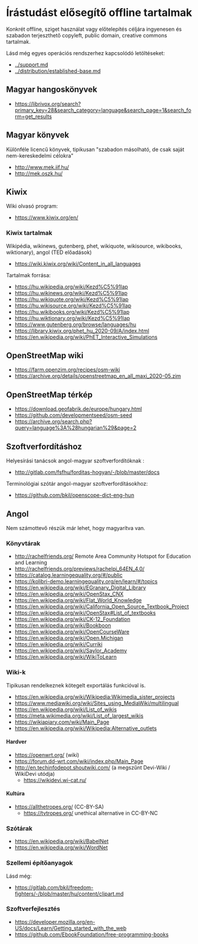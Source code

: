 # Írástudást elősegítő offline tartalmak

Konkrét offline, sziget használat vagy előtelepítés céljára ingyenesen és szabadon terjeszthető copyleft, public domain, creative commons tartalmak.

Lásd még egyes operációs rendszerhez kapcsolódó letöltéseket:

* [../support.md](../support.md)
* [../distribution/established-base.md](../distribution/established-base.md)

## Magyar hangoskönyvek

* https://librivox.org/search?primary_key=28&search_category=language&search_page=1&search_form=get_results

## Magyar könyvek

Különféle licencű könyvek, tipikusan "szabadon másolható, de csak saját nem-kereskedelmi célokra"

* http://www.mek.iif.hu/
* http://mek.oszk.hu/

## Kiwix

Wiki olvasó program:

* https://www.kiwix.org/en/

### Kiwix tartalmak

Wikipédia, wikinews, gutenberg, phet, wikiquote, wikisource, wikibooks, wiktionary), angol (TED előadások)

* https://wiki.kiwix.org/wiki/Content_in_all_languages

Tartalmak forrása:

* https://hu.wikipedia.org/wiki/Kezd%C5%91lap
* https://hu.wikinews.org/wiki/Kezd%C5%91lap
* https://hu.wikiquote.org/wiki/Kezd%C5%91lap
* https://hu.wikisource.org/wiki/Kezd%C5%91lap
* https://hu.wikibooks.org/wiki/Kezd%C5%91lap
* https://hu.wiktionary.org/wiki/Kezd%C5%91lap
* https://www.gutenberg.org/browse/languages/hu
* https://library.kiwix.org/phet_hu_2020-09/A/index.html
* https://en.wikipedia.org/wiki/PhET_Interactive_Simulations

## OpenStreetMap wiki

* https://farm.openzim.org/recipes/osm-wiki
* https://archive.org/details/openstreetmap_en_all_maxi_2020-05.zim

## OpenStreetMap térkép

* https://download.geofabrik.de/europe/hungary.html
* https://github.com/developmentseed/osm-seed
* https://archive.org/search.php?query=language%3A%28hungarian%29&page=2

## Szoftverfordításhoz

Helyesírási tanácsok angol-magyar szoftverfordítóknak :

* http://gitlab.com/fsfhu/forditas-hogyan/-/blob/master/docs

Terminológiai szótár angol-magyar szoftverfordításokhoz:

* https://github.com/bkil/openscope-dict-eng-hun

## Angol

Nem számottevő részük már lehet, hogy magyarítva van.

### Könyvtárak

* http://rachelfriends.org/ Remote Area Community Hotspot for Education and Learning
* http://rachelfriends.org/previews/rachelpi_64EN_4.0/
* https://catalog.learningequality.org/#/public
* https://kolibri-demo.learningequality.org/en/learn/#/topics
* https://en.wikipedia.org/wiki/EGranary_Digital_Library
* https://en.wikipedia.org/wiki/OpenStax_CNX
* https://en.wikipedia.org/wiki/Flat_World_Knowledge
* https://en.wikipedia.org/wiki/California_Open_Source_Textbook_Project
* https://en.wikipedia.org/wiki/OpenStax#List_of_textbooks
* https://en.wikipedia.org/wiki/CK-12_Foundation
* https://en.wikipedia.org/wiki/Bookboon
* https://en.wikipedia.org/wiki/OpenCourseWare
* https://en.wikipedia.org/wiki/Open.Michigan
* https://en.wikipedia.org/wiki/Curriki
* https://en.wikipedia.org/wiki/Saylor_Academy
* https://en.wikipedia.org/wiki/WikiToLearn

### Wiki-k

Tipikusan rendelkeznek kötegelt exportálás funkcióval is.

* https://en.wikipedia.org/wiki/Wikipedia:Wikimedia_sister_projects
* https://www.mediawiki.org/wiki/Sites_using_MediaWiki/multilingual
* https://en.wikipedia.org/wiki/List_of_wikis
* https://meta.wikimedia.org/wiki/List_of_largest_wikis
* https://wikiapiary.com/wiki/Main_Page
* https://en.wikipedia.org/wiki/Wikipedia:Alternative_outlets

#### Hardver

* https://openwrt.org/ (wiki)
* https://forum.dd-wrt.com/wiki/index.php/Main_Page
* http://en.techinfodepot.shoutwiki.com/ (a megszűnt Devi-Wiki / WikiDevi utódja)
  * https://wikidevi.wi-cat.ru/

#### Kultúra

* https://allthetropes.org/ (CC-BY-SA)
  * https://tvtropes.org/ unethical alternative in CC-BY-NC

### Szótárak

* https://en.wikipedia.org/wiki/BabelNet
* https://en.wikipedia.org/wiki/WordNet

### Szellemi építőanyagok

Lásd még:

* https://gitlab.com/bkil/freedom-fighters/-/blob/master/hu/content/clipart.md

### Szoftverfejlesztés

* https://developer.mozilla.org/en-US/docs/Learn/Getting_started_with_the_web
* https://github.com/EbookFoundation/free-programming-books
